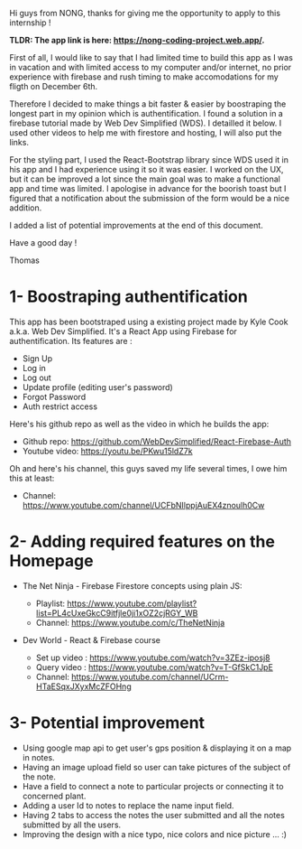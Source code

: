 Hi guys from NONG, thanks for giving me the opportunity to apply to this internship !

**TLDR: The app link is here: https://nong-coding-project.web.app/.**

First of all, I would like to say that I had limited time to build this app as I was in vacation and with limited access to my computer and/or internet, no prior experience with firebase and rush timing to make accomodations for my fligth on December 6th.

Therefore I decided to make things a bit faster & easier by boostraping the longest part in my opinion which is authentification. I found a solution in a firebase tutorial made by Web Dev Simplified (WDS). I detailled it below.
I used other videos to help me with firestore and hosting, I will also put the links.

For the styling part, I used the React-Bootstrap library since WDS used it in his app and I had experience using it so it was easier. I worked on the UX, but it can be improved a lot since the main goal was to make a functional app and time was limited. I apologise in advance for the boorish toast but I figured that a notification about the submission of the form would be a nice addition.

I added a list of potential improvements at the end of this document.

Have a good day !

Thomas

# 1- Boostraping authentification

This app has been bootstraped using a existing project made by Kyle Cook a.k.a. Web Dev Simplified. It's a React App using Firebase for authentification. Its features are :

- Sign Up
- Log in
- Log out
- Update profile (editing user's password)
- Forgot Password
- Auth restrict access

Here's his github repo as well as the video in which he builds the app:

- Github repo: https://github.com/WebDevSimplified/React-Firebase-Auth
- Youtube video: https://youtu.be/PKwu15ldZ7k

Oh and here's his channel, this guys saved my life several times, I owe him this at least:

- Channel: https://www.youtube.com/channel/UCFbNIlppjAuEX4znoulh0Cw

# 2- Adding required features on the Homepage

- The Net Ninja - Firebase Firestore concepts using plain JS:

  - Playlist: https://www.youtube.com/playlist?list=PL4cUxeGkcC9itfjle0ji1xOZ2cjRGY_WB
  - Channel: https://www.youtube.com/c/TheNetNinja

- Dev World - React & Firebase course
  - Set up video : https://www.youtube.com/watch?v=3ZEz-iposj8
  - Query video : https://www.youtube.com/watch?v=T-GfSkC1JpE
  - Channel: https://www.youtube.com/channel/UCrm-HTaESqxJXyxMcZFOHng

# 3- Potential improvement

- Using google map api to get user's gps position & displaying it on a map in notes.
- Having an image upload field so user can take pictures of the subject of the note.
- Have a field to connect a note to particular projects or connecting it to concerned plant.
- Adding a user Id to notes to replace the name input field.
- Having 2 tabs to access the notes the user submitted and all the notes submitted by all the users.
- Improving the design with a nice typo, nice colors and nice picture ... :)
